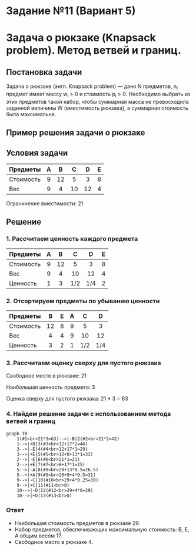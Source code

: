 # Задание №11 (Вариант 5)
# Задача о рюкзаке (Knapsack problem). Метод ветвей и границ.

## Постановка задачи
Задача о рюкзаке (англ. Knapsack problem) — дано N предметов, n<sub>i</sub> предмет имеет массу w<sub>i</sub> > 0 и стоимость p<sub>i</sub> > 0. Необходимо выбрать из этих предметов такой набор, чтобы суммарная масса не превосходила заданной величины W (вместимость рюкзака), а суммарная стоимость была максимальна. 

## Пример решения задачи о рюкзаке
## Условия задачи

| Предметы  |  A  | B  | C | D | E |
|:----------|:---:|:--:|:-:|:-:|:-:|
| Стоимость |  9  | 12 | 5 | 3 | 8 |
| Вес       |  9  | 4  | 10| 12| 4 |

Ограничение вместимости: 21

## Решение
### 1. Рассчитаем ценность каждого предмета
| Предметы  |  A  | B  | C   | D   | E |
|:----------|:---:|:--:|:---:|:---:|:-:|
| Стоимость |  9  | 12 | 5   | 3   | 8 |
| Вес       |  9  | 4  | 10  | 12  | 4 |
| Ценность  | 1   | 3  | 1/2 | 1/4 | 2 |

### 2. Отсортируем предметы по убыванию ценности
| Предметы  |  B  | E  | A   | C   | D  |
|:----------|:---:|:--:|:---:|:---:|:--:|
| Стоимость |  12 | 8  | 9   | 5   | 3  |
| Вес       |  4  | 4  | 9   | 10  | 12 |
| Ценность  | 3   | 2  | 1   | 1/2 | 1/4|

### 3. Рассчитаем оценку сверху для пустого рюкзака

Свободное место в рюкзаке: 21

Наибольшая ценность предмета: 3

Оценка сверху для пустого рюкзака: 21 * 3 = 63


### 4. Найдем решение задачи с использованием метода ветвей и границ

```mermaid
graph TB
    1(#1<br>21*3=63)-->|-B|2(#2<br>21*2=42)
    1-->|+B|3(#3<br>12+17*2=46)
    3-->|-E|4(#4<br>12+17*1=29)
    3-->|+E|5(#5<br>12+8+13*1=33)
    2-->|-E|6(#6<br>21*1=21)
    2-->|+E|7(#7<br>8+17*1=25)
    5-->|-A|8(#8<br>20+13*0.5=26.5)
    5-->|+A|9(#9<br>20+9+4*0.5=31)
    9-->|-C|10(#10<br>29+4*0.25=30)
    9-->|+C|11(#11<br>0)
    10-->|-D|12(#12<br>29+4*0=29)
    10-->|+D|13(#13<br>0)
```

### Ответ
- Наибольшая стоимость предметов в рюкзаке 29.
- Набор предметов, обеспечивающих максимальную стоимость: B, E, A общим весом 17.
- Свободное место в рюкзаке 4.
